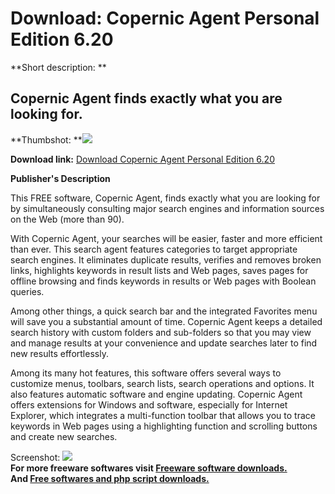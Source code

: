 # Download: Copernic Agent Personal Edition 6.20

**Short description: **

## Copernic Agent finds exactly what you are looking for.

  
**Thumbshot: **![](http://www.freewarefiles.com/screenshot/agent_personal_md.jpg)   
  
**Download link:** [Download Copernic Agent Personal Edition 6.20](http://freesoftwares.boysofts.com/Copernic-Agent-Basic_program_4439.html)  
  

**Publisher's Description**  
  

This FREE software, Copernic Agent, finds exactly what you are looking for by
simultaneously consulting major search engines and information sources on the
Web (more than 90).

With Copernic Agent, your searches will be easier, faster and more efficient
than ever. This search agent features categories to target appropriate search
engines. It eliminates duplicate results, verifies and removes broken links,
highlights keywords in result lists and Web pages, saves pages for offline
browsing and finds keywords in results or Web pages with Boolean queries.

Among other things, a quick search bar and the integrated Favorites menu will
save you a substantial amount of time. Copernic Agent keeps a detailed search
history with custom folders and sub-folders so that you may view and manage
results at your convenience and update searches later to find new results
effortlessly.

Among its many hot features, this software offers several ways to customize
menus, toolbars, search lists, search operations and options. It also features
automatic software and engine updating. Copernic Agent offers extensions for
Windows and software, especially for Internet Explorer, which integrates a
multi-function toolbar that allows you to trace keywords in Web pages using a
highlighting function and scrolling buttons and create new searches.

  
  
Screenshot: ![](http://www.freewarefiles.com/screenshot/agent_personal.jpg)  
**For more freeware softwares visit [Freeware software downloads.](http://freesoftwares.boysofts.com/)**   
**And [Free softwares and php script downloads.](http://www.boysofts.com/)**

